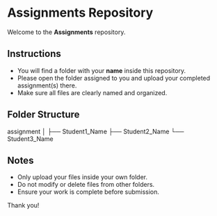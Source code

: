 # Assignments Repository

Welcome to the **Assignments** repository.  

## Instructions
- You will find a folder with your **name** inside this repository.  
- Please open the folder assigned to you and upload your completed assignment(s) there.  
- Make sure all files are clearly named and organized.  

## Folder Structure
assignment
│
├── Student1_Name
├── Student2_Name
└── Student3_Name

## Notes
- Only upload your files inside your own folder.  
- Do not modify or delete files from other folders.  
- Ensure your work is complete before submission.  

Thank you!
